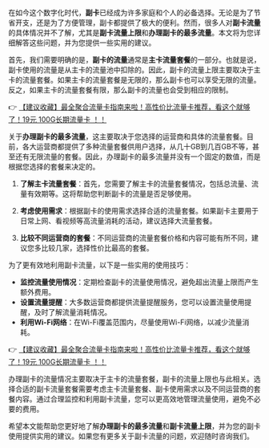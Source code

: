 
在如今这个数字化时代，**副卡**已经成为许多家庭和个人的必备选择。无论是为了节省开支，还是为了方便管理，副卡都提供了极大的便利。然而，很多人对**副卡流量**的具体情况并不了解，尤其是**副卡流量上限**和**办理副卡的最多流量**。本文将为您详细解答这些问题，并为您提供一些实用的建议。


首先，我们需要明确的是，**副卡的流量**通常是**主卡流量套餐**的一部分。也就是说，副卡使用的流量是从主卡的流量池中扣除的。因此，副卡的流量上限主要取决于主卡的流量套餐。如果主卡的流量套餐是无限的，那么副卡也可以享受无限的流量。反之，如果主卡的流量套餐有限，那么副卡的流量也会受到相应的限制。

👉 [【建议收藏】最全聚合流量卡指南来啦！高性价比流量卡推荐，看这个就够了！19元 100G长期流量卡 ！！](https://bit.ly/Liuliangka)


关于**办理副卡的最多流量**，这主要取决于您选择的运营商和具体的流量套餐。目前，各大运营商都提供了多种流量套餐供用户选择，从几十GB到几百GB不等，甚至还有无限流量的套餐。因此，办理副卡的最多流量并没有一个固定的数值，而是根据您选择的套餐来决定的。


1. **了解主卡流量套餐**：首先，您需要了解主卡的流量套餐情况，包括总流量、流量有效期等。这将帮助您判断副卡的流量是否足够使用。

2. **考虑使用需求**：根据副卡的使用需求选择合适的流量套餐。如果副卡主要用于日常上网、看视频等高流量消耗的活动，建议选择大流量套餐。

3. **比较不同运营商的套餐**：不同运营商的流量套餐价格和内容可能有所不同，建议您多比较几家，选择性价比最高的套餐。


为了更有效地利用副卡流量，以下是一些实用的使用技巧：

- **监控流量使用情况**：定期检查副卡的流量使用情况，避免超出流量上限而产生额外费用。
- **设置流量提醒**：大多数运营商都提供流量提醒服务，您可以设置流量使用提醒，及时了解流量消耗情况。
- **利用Wi-Fi网络**：在Wi-Fi覆盖范围内，尽量使用Wi-Fi网络，以减少流量消耗。

👉 [【建议收藏】最全聚合流量卡指南来啦！高性价比流量卡推荐，看这个就够了！19元 100G长期流量卡 ！！](https://bit.ly/Liuliangka)


办理副卡的流量情况主要取决于主卡的流量套餐，副卡的流量上限也与此相关。选择合适的副卡流量套餐需要考虑主卡流量套餐、副卡使用需求以及不同运营商的套餐内容。通过合理监控和利用副卡流量，您可以更高效地管理流量使用，避免不必要的费用。

希望本文能帮助您更好地了解**办理副卡的最多流量**和**副卡流量上限**，并为您的副卡使用提供实用的建议。如果您有更多关于副卡流量的问题，欢迎随时咨询我们。
